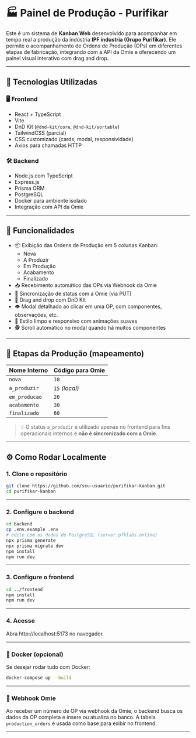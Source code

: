 # 🏭 Painel de Produção - Purifikar

Este é um sistema de **Kanban Web** desenvolvido para acompanhar em tempo real a produção da indústria **IPF industria (Grupo Purifikar)**. Ele permite o acompanhamento de Ordens de Produção (OPs) em diferentes etapas de fabricação, integrando com a API da Omie e oferecendo um painel visual interativo com drag and drop.

---

## 🚀 Tecnologias Utilizadas

### 🖥️ Frontend
- React + TypeScript
- Vite
- DnD Kit (`@dnd-kit/core`, `@dnd-kit/sortable`)
- TailwindCSS (parcial)
- CSS customizado (cards, modal, responsividade)
- Axios para chamadas HTTP

### 🛠️ Backend
- Node.js com TypeScript
- Express.js
- Prisma ORM
- PostgreSQL
- Docker para ambiente isolado
- Integração com API da Omie

---

## 🧩 Funcionalidades

- 📦 Exibição das Ordens de Produção em 5 colunas Kanban:
  - Nova
  - A Produzir
  - Em Produção
  - Acabamento
  - Finalizado
- 📥 Recebimento automático das OPs via Webhook da Omie
- 🔁 Sincronização de status com a Omie (via PUT)
- 🧲 Drag and drop com DnD Kit
- 👁️ Modal detalhado ao clicar em uma OP, com componentes, observações, etc.
- 🧼 Estilo limpo e responsivo com animações suaves
- 🕵️ Scroll automático no modal quando há muitos componentes

---

## 🧮 Etapas da Produção (mapeamento)

| Nome Interno   | Código para Omie |
|----------------|------------------|
| `nova`         | `10`             |
| `a_produzir`   | `15` *(local)*   |
| `em_producao`  | `20`             |
| `acabamento`   | `30`             |
| `finalizado`   | `60`             |

> 💡 O status `a_produzir` é utilizado apenas no frontend para fins operacionais internos e **não é sincronizado com a Omie**.

---

## ⚙️ Como Rodar Localmente

### 1. Clone o repositório

```bash
git clone https://github.com/seu-usuario/purifikar-kanban.git
cd purifikar-kanban
```
---

### 2. Configure o backend

```bash
cd backend
cp .env.example .env
# edite com os dados do PostgreSQL (server.pfklabs.online)
npx prisma generate
npx prisma migrate dev
npm install
npm run dev
```

---

### 3. Configure o frontend

```bash
cd ../frontend
npm install
npm run dev
```
---

### 4. Acesse
Abra http://localhost:5173 no navegador.

---

### 🐳 Docker (opcional)
Se desejar rodar tudo com Docker:
```bash
docker-compose up --build
```
---

### 📡 Webhook Omie
Ao receber um número de OP via webhook da Omie, o backend busca os dados da OP completa e insere ou atualiza no banco. A tabela `production_orders` é usada como base para exibir no frontend.

---

